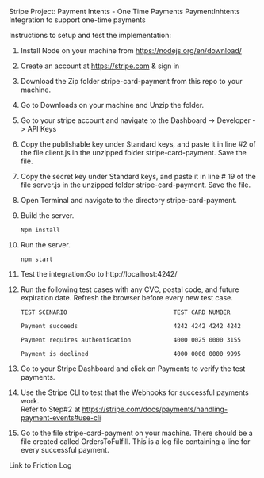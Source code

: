 Stripe Project: Payment Intents - One Time Payments	
PaymentInhtents Integration to support one-time payments	
	
Instructions to setup and test the implementation:	

1. Install Node on your machine from https://nodejs.org/en/download/	
	
2. Create an account at https://stripe.com & sign in	
	
3. Download the Zip folder stripe-card-payment from this repo to your machine.	
	
4. Go to Downloads on your machine and Unzip the folder.	

5. Go to your stripe account and navigate to the Dashboard -> Developer -> API Keys

6. Copy the publishable key under Standard keys, and paste it in line #2 of the file client.js in the unzipped folder stripe-card-payment. Save the file.

7. Copy the secret key under Standard keys, and paste it in line # 19 of the file server.js in the unzipped folder stripe-card-payment. Save the file.

8. Open Terminal and navigate to the directory  stripe-card-payment.
            
9. Build the server.

    `Npm install`	

10. Run the server.

    `npm start`	

11. Test the integration:Go to http://localhost:4242/	
	
12. Run the following test cases with any CVC, postal code, and future expiration date. Refresh the browser before every new test case.	

        TEST SCENARIO                              TEST CARD NUMBER
	
        Payment succeeds                           4242 4242 4242 4242
	
        Payment requires authentication            4000 0025 0000 3155	
	
        Payment is declined                        4000 0000 0000 9995	
	
	
13. Go to your Stripe Dashboard and click on Payments to verify the test payments.	
	
14. Use the Stripe CLI to test that the Webhooks for successful payments work.	
       Refer to Step#2 at https://stripe.com/docs/payments/handling-payment-events#use-cli	
	
15. Go to the file stripe-card-payment on your machine. There should be a file created called OrdersToFulfill. This is a log file containing a line for every successful payment.	

Link to Friction Log
